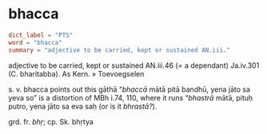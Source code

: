 # bhacca

``` toml
dict_label = "PTS"
word = "bhacca"
summary = "adjective to be carried, kept or sustained AN.iii."
```

adjective to be carried, kept or sustained AN.iii.46 (= a dependant) Ja.iv.301 (C. bharitabba). As Kern.
» Toevoegselen

 s. v. bhacca points out this gāthā “*bhaccā* mātā pitā bandhū, yena jāto sa yeva so” is a distortion of MBh i.74, 110, where it runs “*bhastrā* mātā, pituḥ putro, yena jāto sa eva saḥ (or is it *bhrastā?*).

grd. fr. *bhṛ*; cp. Sk. bhṛtya


